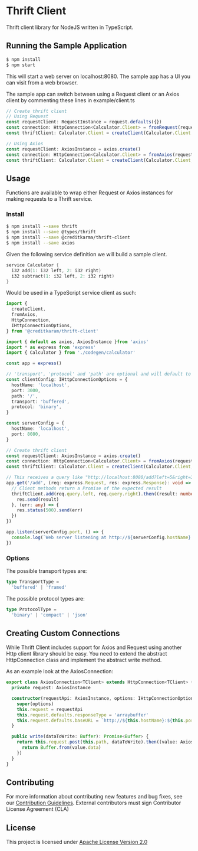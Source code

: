 # Thrift Client

Thrift client library for NodeJS written in TypeScript.


## Running the Sample Application

```sh
$ npm install
$ npm start
```

This will start a web server on localhost:8080. The sample app has a UI you can visit from a web browser.

The sample app can switch between using a Request client or an Axios client by commenting these lines in example/client.ts

```typescript
// Create thrift client
// Using Request
const requestClient: RequestInstance = request.defaults({})
const connection: HttpConnection<Calculator.Client> = fromRequest(requestClient, config)
const thriftClient: Calculator.Client = createClient(Calculator.Client, connection)

// Using Axios
const requestClient: AxiosInstance = axios.create()
const connection: HttpConnection<Calculator.Client> = fromAxios(requestClient, config)
const thriftClient: Calculator.Client = createClient(Calculator.Client, connection)
```

## Usage

Functions are available to wrap either Request or Axios instances for making requests to a Thrift service.

### Install

```sh
$ npm install --save thrift
$ npm install --save @types/thrift
$ npm install --save @creditkarma/thrift-client
$ npm install --save axios
```

Given the following service definition we will build a sample client.

```c
service Calculator {
  i32 add(1: i32 left, 2: i32 right)
  i32 subtract(1: i32 left, 2: i32 right)
}
```

Would be used in a TypeScript service client as such:

```typescript
import {
  createClient,
  fromAxios,
  HttpConnection,
  IHttpConnectionOptions,
} from '@creditkaram/thrift-client'

import { default as axios, AxiosInstance }from 'axios'
import * as express from 'express'
import { Calculator } from './codegen/calculator'

const app = express()

// 'transport', 'protocol' and 'path' are optional and will default to these values
const clientConfig: IHttpConnectionOptions = {
  hostName: 'localhost',
  port: 3000,
  path: '/',
  transport: 'buffered',
  protocol: 'binary',
}

const serverConfig = {
  hostName: 'localhost',
  port: 8080,
}

// Create thrift client
const requestClient: AxiosInstance = axios.create()
const connection: HttpConnection<Calculator.Client> = fromAxios(requestClient, clientConfig)
const thriftClient: Calculator.Client = createClient(Calculator.Client, connection)

// This receives a query like "http://localhost:8080/add?left=5&right=3"
app.get('/add', (req: express.Request, res: express.Response): void => {
  // Client methods return a Promise of the expected result
  thriftClient.add(req.query.left, req.query.right).then((result: number) => {
    res.send(result)
  }, (err: any) => {
    res.status(500).send(err)
  })
})

app.listen(serverConfig.port, () => {
  console.log(`Web server listening at http://${serverConfig.hostName}:${serverConfig.port}`)
})
```

### Options

The possible transport types are:

```typescript
type TransportType =
  'buffered' | 'framed'
```

The possible protocol types are:

```typescript
type ProtocolType =
  'binary' | 'compact' | 'json'
```

## Creating Custom Connections

While Thrift Client includes support for Axios and Request using another Http client library should be easy. You need to extend the abstract HttpConnection class and implement the abstract write method.

As an example look at the AxiosConnection:

```typescript
export class AxiosConnection<TClient> extends HttpConnection<TClient> {
  private request: AxiosInstance

  constructor(requestApi: AxiosInstance, options: IHttpConnectionOptions) {
    super(options)
    this.request = requestApi
    this.request.defaults.responseType = 'arraybuffer'
    this.request.defaults.baseURL = `http://${this.hostName}:${this.port}`
  }

  public write(dataToWrite: Buffer): Promise<Buffer> {
    return this.request.post(this.path, dataToWrite).then((value: AxiosResponse) => {
      return Buffer.from(value.data)
    })
  }
}
```

## Contributing

For more information about contributing new features and bug fixes, see our [Contribution Guidelines](https://github.com/creditkarma/CONTRIBUTING.md).
External contributors must sign Contributor License Agreement (CLA)

## License

This project is licensed under [Apache License Version 2.0](./LICENSE)
